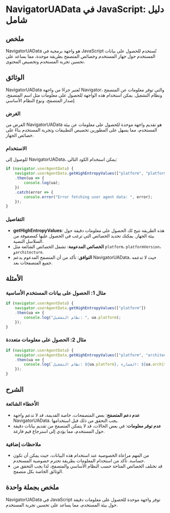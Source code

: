 <!--
Meta Description: # NavigatorUAData في JavaScript: دليل شامل ## ملخص NavigatorUAData هو واجهة برمجية في JavaScript تُستخدم للحصول على بيانات المستخدم حول جهاز المستخدم ...
Meta Keywords: على, المستخدم, navigatoruadata, المتصفح, navigator
-->

# NavigatorUAData في JavaScript: دليل شامل

## ملخص
NavigatorUAData هو واجهة برمجية في JavaScript تُستخدم للحصول على بيانات المستخدم حول جهاز المستخدم وخصائص المتصفح بطريقة موحدة، مما يساعد على تحسين تجربة المستخدم وتخصيص المحتوى.

## الوثائق
NavigatorUAData تُعتبر جزءًا من واجهة Navigator، والتي توفر معلومات عن المتصفح ونظام التشغيل. يمكن استخدام هذه الواجهة للحصول على معلومات مثل اسم المتصفح، إصدار المتصفح، ونوع النظام الأساسي.

### الغرض
الغرض من NavigatorUAData هو تقديم واجهة موحدة للحصول على معلومات عن بيئة المستخدم، مما يسهل على المطورين تخصيص التطبيقات وتجربة المستخدم بناءً على خصائص الجهاز.

### الاستخدام
للوصول إلى NavigatorUAData، يمكن استخدام الكود التالي:

```javascript
if (navigator.userAgentData) {
    navigator.userAgentData.getHighEntropyValues(["platform", "platformVersion", "architecture"])
    .then(ua => {
        console.log(ua);
    })
    .catch(error => {
        console.error("Error fetching user agent data: ", error);
    });
}
```

### التفاصيل
- **getHighEntropyValues**: هذه الطريقة تتيح لك الحصول على معلومات دقيقة حول بيئة الجهاز. يمكنك تحديد الخصائص التي ترغب في الحصول عليها كمصفوفة من السلاسل النصية.
- **الخصائص المدعومة**: تشمل الخصائص الشائعة مثل `platform`، `platformVersion`، و`architecture`.
- **التوافق**: تأكد من أن المتصفح المدعوم يدعم NavigatorUAData، حيث لا تدعمه جميع المتصفحات بعد.

## الأمثلة
### مثال 1: الحصول على بيانات المستخدم الأساسية
```javascript
if (navigator.userAgentData) {
    navigator.userAgentData.getHighEntropyValues(["platform"])
    .then(ua => {
        console.log("نظام التشغيل: ", ua.platform);
    });
}
```

### مثال 2: الحصول على معلومات متعددة
```javascript
if (navigator.userAgentData) {
    navigator.userAgentData.getHighEntropyValues(["platform", "architecture"])
    .then(ua => {
        console.log(`نظام التشغيل: ${ua.platform}, العمارة: ${ua.architecture}`);
    });
}
```

## الشرح
### الأخطاء الشائعة
- **عدم دعم المتصفح**: بعض المتصفحات، خاصة القديمة، قد لا تدعم واجهة NavigatorUAData. يجب التحقق من ذلك قبل استخدامها.
- **عدم توفر معلومات**: في بعض الحالات، قد لا يتمكن المتصفح من تقديم بيانات دقيقة حول المستخدم، مما يؤدي إلى استرجاع قيم فارغة.

### ملاحظات إضافية
- من المهم مراعاة الخصوصية عند استخدام هذه البيانات، حيث يمكن أن تكون حساسة. تأكد من استخدام المعلومات بطريقة تحترم خصوصية المستخدم.
- قد تختلف الخصائص المتاحة حسب النظام الأساسي والمتصفح، لذا يجب التحقق من الوثائق الخاصة بكل متصفح.

## ملخص بجملة واحدة
NavigatorUAData في JavaScript توفر واجهة موحدة للحصول على معلومات دقيقة حول بيئة المستخدم، مما يساعد على تحسين تجربة المستخدم.